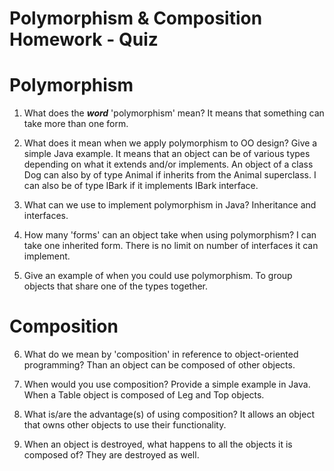 # Polymorphism & Composition Homework - Quiz

# Polymorphism

1. What does the ___word___ 'polymorphism' mean?
It means that something can take more than one form.

2. What does it mean when we apply polymorphism to OO design? Give a simple Java example.
It means that an object can be of various types depending on what it extends and/or implements.
An object of a class Dog can also by of type Animal if inherits from the Animal superclass. I can also be of type IBark if it implements IBark interface.  

3. What can we use to implement polymorphism in Java?
Inheritance and interfaces.


4. How many 'forms' can an object take when using polymorphism?
I can take one inherited form. There is no limit on number of interfaces it can implement.

5. Give an example of when you could use polymorphism.
To group objects that share one of the types together.



# Composition

6. What do we mean by 'composition' in reference to object-oriented programming?
Than an object can be composed of other objects.

7. When would you use composition? Provide a simple example in Java.
When a Table object is composed of Leg and Top objects.

8. What is/are the advantage(s) of using composition?
It allows an object that owns other objects to use their functionality.


9. When an object is destroyed, what happens to all the objects it is composed of?
They are destroyed as well.

